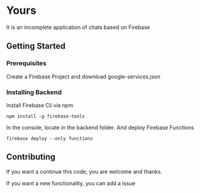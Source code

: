 # Yours

It is an incomplete application of chats based on Firebase

## Getting Started

### Prerequisites

Create a Firebase Project and download google-services.json

### Installing Backend

Install Firebase Cli via npm

```
npm install -g firebase-tools
```

In the console, locate in the backend folder. And deploy Firebase Functions

```
firebase deploy --only functions
```

## Contributing

If you want a continue this code, you are welcome and thanks.

If you want a new functionality, you can add a issue